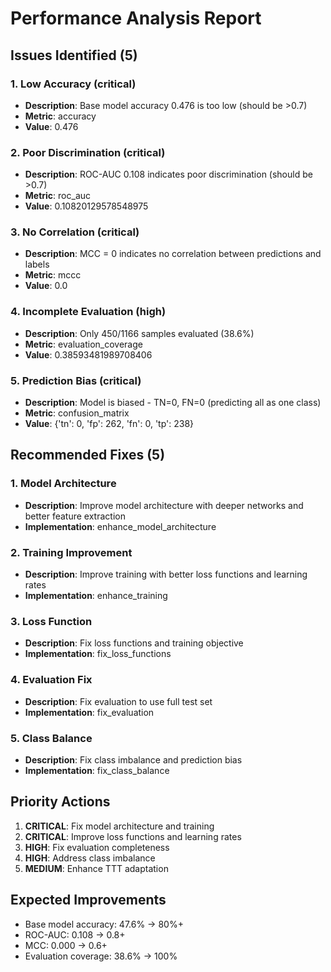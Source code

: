 
# Performance Analysis Report

## Issues Identified (5)

### 1. Low Accuracy (critical)
- **Description**: Base model accuracy 0.476 is too low (should be >0.7)
- **Metric**: accuracy
- **Value**: 0.476

### 2. Poor Discrimination (critical)
- **Description**: ROC-AUC 0.108 indicates poor discrimination (should be >0.7)
- **Metric**: roc_auc
- **Value**: 0.10820129578548975

### 3. No Correlation (critical)
- **Description**: MCC = 0 indicates no correlation between predictions and labels
- **Metric**: mccc
- **Value**: 0.0

### 4. Incomplete Evaluation (high)
- **Description**: Only 450/1166 samples evaluated (38.6%)
- **Metric**: evaluation_coverage
- **Value**: 0.38593481989708406

### 5. Prediction Bias (critical)
- **Description**: Model is biased - TN=0, FN=0 (predicting all as one class)
- **Metric**: confusion_matrix
- **Value**: {'tn': 0, 'fp': 262, 'fn': 0, 'tp': 238}


## Recommended Fixes (5)

### 1. Model Architecture
- **Description**: Improve model architecture with deeper networks and better feature extraction
- **Implementation**: enhance_model_architecture

### 2. Training Improvement
- **Description**: Improve training with better loss functions and learning rates
- **Implementation**: enhance_training

### 3. Loss Function
- **Description**: Fix loss functions and training objective
- **Implementation**: fix_loss_functions

### 4. Evaluation Fix
- **Description**: Fix evaluation to use full test set
- **Implementation**: fix_evaluation

### 5. Class Balance
- **Description**: Fix class imbalance and prediction bias
- **Implementation**: fix_class_balance


## Priority Actions

1. **CRITICAL**: Fix model architecture and training
2. **CRITICAL**: Improve loss functions and learning rates  
3. **HIGH**: Fix evaluation completeness
4. **HIGH**: Address class imbalance
5. **MEDIUM**: Enhance TTT adaptation

## Expected Improvements

- Base model accuracy: 47.6% → 80%+
- ROC-AUC: 0.108 → 0.8+
- MCC: 0.000 → 0.6+
- Evaluation coverage: 38.6% → 100%
